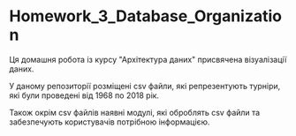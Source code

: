 # Homework_3_Database_Organization
Ця домашня робота із курсу "Архітектура даних" присвячена візуалізації даних.

У даному репозиторії розміщені csv файли, які репрезентують турніри, які були проведені від 1968 по 2018 рік.

Також окрім csv файлів наявні модулі, які оброблять csv файли та забезпечують користувачів потрібною інформацією.
